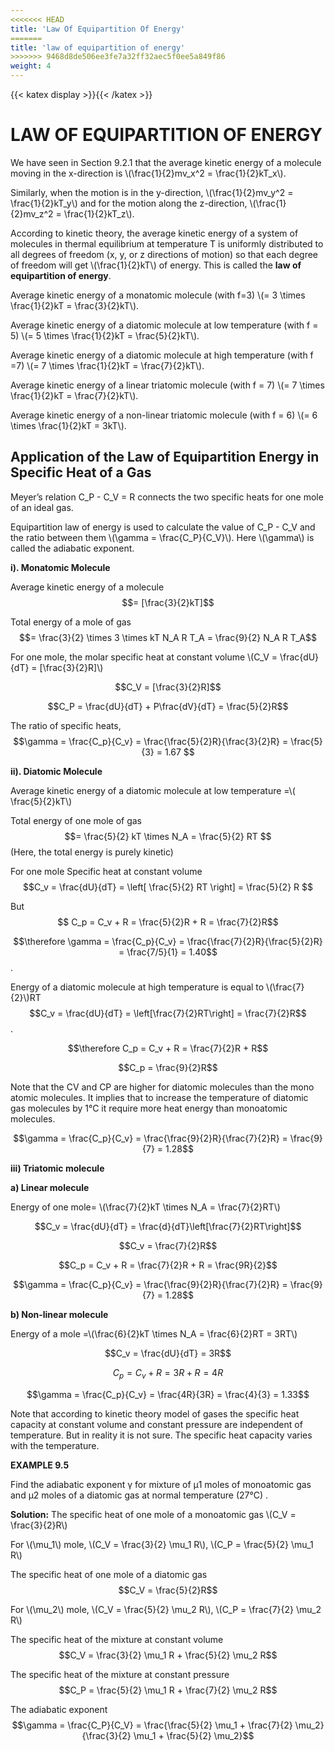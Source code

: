 ```yaml
---
<<<<<<< HEAD
title: 'Law Of Equipartition Of Energy'
=======
title: 'law of equipartition of energy'
>>>>>>> 9468d8de506ee3fe7a32ff32aec5f0ee5a849f86
weight: 4
---
```

{{< katex display >}}{{< /katex >}}

# LAW OF EQUIPARTITION OF ENERGY
 
We have seen in Section 9.2.1 that the average kinetic energy of a molecule moving
in the x-direction is \\(\frac{1}{2}mv_x^2 = \frac{1}{2}kT_x\\).
 
Similarly, when the motion is in the y-direction, \\(\frac{1}{2}mv_y^2 = \frac{1}{2}kT_y\\) and for the motion along
the z-direction, \\(\frac{1}{2}mv_z^2 = \frac{1}{2}kT_z\\).
 
According to kinetic theory, the average kinetic energy of a system of molecules in thermal equilibrium at temperature T is uniformly distributed to all degrees of freedom (x, y, or
z directions of motion) so that each degree of freedom will get \\(\frac{1}{2}kT\\) of energy. This is called
the **law of equipartition of energy**.
 
Average kinetic energy of a monatomic
molecule (with f=3) \\(= 3 \times \frac{1}{2}kT = \frac{3}{2}kT\\).
 
Average kinetic energy of a diatomic molecule at low temperature (with f = 5)
\\(= 5 \times \frac{1}{2}kT = \frac{5}{2}kT\\).
 
Average kinetic energy of a diatomic molecule at high temperature (with f =7)
\\(= 7 \times \frac{1}{2}kT = \frac{7}{2}kT\\).
 
Average kinetic energy of a linear triatomic
molecule (with f = 7) \\(= 7 \times \frac{1}{2}kT = \frac{7}{2}kT\\).
 
Average kinetic energy of a non-linear triatomic
molecule (with f = 6) \\(= 6 \times \frac{1}{2}kT = 3kT\\).
 
## Application of the Law of Equipartition Energy in Specific Heat of a Gas
 
Meyer’s relation C_P - C_V = R connects the two specific heats for one mole of an ideal gas.
 
Equipartition law of energy is used to calculate the value of C_P - C_V and the ratio
between them \\(\gamma = \frac{C_P}{C_V}\\). Here \\(\gamma\\) is called the adiabatic exponent.
 
**i). Monatomic Molecule**
 
Average kinetic energy of a molecule
$$= [\frac{3}{2}kT]$$
 
Total energy of a mole of gas
$$= \frac{3}{2} \times 3 \times kT N_A R T_A = \frac{9}{2} N_A R T_A$$
 
For one mole, the molar specific heat at constant volume
\\(C_V = \frac{dU}{dT} = [\frac{3}{2}R]\\)

$$C_V = [\frac{3}{2}R]$$
 
$$C_P = \frac{dU}{dT} + P\frac{dV}{dT} = \frac{5}{2}R$$
 
The ratio of specific heats,
$$\gamma = \frac{C_p}{C_v} = \frac{\frac{5}{2}R}{\frac{3}{2}R} = \frac{5}{3} = 1.67
$$
 
**ii). Diatomic Molecule**
 
Average kinetic energy of a diatomic molecule at low temperature =\\( \frac{5}{2}kT\\)
 
Total energy of one mole of gas
$$= \frac{5}{2} kT \times N_A = \frac{5}{2} RT
$$
(Here, the total energy is purely kinetic)
 
For one mole Specific heat at constant volume
$$C_v = \frac{dU}{dT} = \left[ \frac{5}{2} RT \right] = \frac{5}{2} R
$$
 
But$$ C_p = C_v + R = \frac{5}{2}R + R = \frac{7}{2}R$$
 
$$\therefore \gamma = \frac{C_p}{C_v} = \frac{\frac{7}{2}R}{\frac{5}{2}R} = \frac{7/5}{1} = 1.40$$.
 
Energy of a diatomic molecule at high
temperature is equal to \\(\frac{7}{2}\\)RT
$$C_v = \frac{dU}{dT} = \left[\frac{7}{2}RT\right] = \frac{7}{2}R$$.

$$\therefore C_p = C_v + R = \frac{7}{2}R + R$$

$$C_p = \frac{9}{2}R$$
 
Note that the CV and CP are higher for diatomic
molecules than the mono atomic molecules.
It implies that to increase the temperature of diatomic gas molecules by 1°C it require more
heat energy than monoatomic molecules. 
 
$$\gamma = \frac{C_p}{C_v} = \frac{\frac{9}{2}R}{\frac{7}{2}R} = \frac{9}{7} = 1.28$$

**iii) Triatomic molecule**

**a) Linear molecule**

Energy of one mole= \\(\frac{7}{2}kT \times N_A = \frac{7}{2}RT\\)

$$C_v = \frac{dU}{dT} = \frac{d}{dT}\left[\frac{7}{2}RT\right]$$

$$C_v = \frac{7}{2}R$$

$$C_p = C_v + R = \frac{7}{2}R + R = \frac{9R}{2}$$

$$\gamma = \frac{C_p}{C_v} = \frac{\frac{9}{2}R}{\frac{7}{2}R} = \frac{9}{7} = 1.28$$

**b) Non-linear molecule**

Energy of a mole =\\(\frac{6}{2}kT \times N_A = \frac{6}{2}RT = 3RT\\)

$$C_v = \frac{dU}{dT} = 3R$$

$$C_p = C_v + R = 3R + R = 4R$$

$$\gamma = \frac{C_p}{C_v} = \frac{4R}{3R} = \frac{4}{3} = 1.33$$

Note that according to kinetic theory
model of gases the specific heat capacity at
constant volume and constant pressure are
independent of temperature. But in reality it
is not sure. The specific heat capacity varies
with the temperature.

**EXAMPLE 9.5**
 
Find the adiabatic exponent γ for
mixture of μ1
 moles of monoatomic gas
and μ2
 moles of a diatomic gas at normal
temperature (27°C) .

 
**Solution:** The specific heat of one mole of a monoatomic gas \\(C_V = \frac{3}{2}R\\)
 
For \\(\mu_1\\) mole, \\(C_V = \frac{3}{2} \mu_1 R\\), \\(C_P = \frac{5}{2} \mu_1 R\\)
 
The specific heat of one mole of a diatomic gas $$C_V = \frac{5}{2}R$$
 
For \\(\mu_2\\) mole, \\(C_V = \frac{5}{2} \mu_2 R\\), \\(C_P = \frac{7}{2} \mu_2 R\\)
 
The specific heat of the mixture at constant volume
$$C_V = \frac{3}{2} \mu_1 R + \frac{5}{2} \mu_2 R$$
 
The specific heat of the mixture at constant pressure
$$C_P = \frac{5}{2} \mu_1 R + \frac{7}{2} \mu_2 R$$
 
The adiabatic exponent
$$\gamma = \frac{C_P}{C_V} = \frac{\frac{5}{2} \mu_1 + \frac{7}{2} \mu_2}{\frac{3}{2} \mu_1 + \frac{5}{2} \mu_2}$$
 